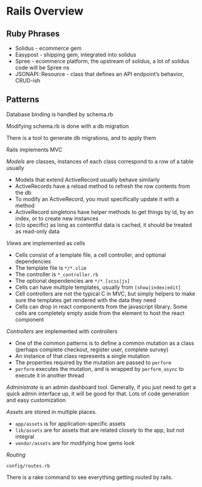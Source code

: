 # Rails Overview
## Ruby Phrases
* Solidus - ecommerce gem
* Easypost - shipping gem, integrated into solidus
* Spree - ecommerce platform, the upstream of solidus, a lot of solidus code will be Spree ns
* JSONAPI::Resource - class that defines an API endpoint’s behavior, CRUD-ish

## Patterns
Database binding is handled by schema.rb

Modifying schema.rb is done with a db migration

There is a tool to generate db migrations, and to apply them

Rails implements MVC

*Models* are classes, instances of each class correspond to a row of a table usually
* Models that extend ActiveRecord usually behave similarly
* ActiveRecords have a reload method to refresh the row contents from the db
* To modify an ActiveRecord, you must specifically update it with a method
* ActiveRecord singletons have helper methods to get things by id, by an index, or to create new instances
* (c/o specific) as long as contentful data is cached, it should be treated as read-only data

*Views* are implemented as cells
* Cells consist of a template file, a cell controller, and optional dependencies
* The template file is `*/*.slim`
* The controller is `*_controller.rb`
* The optional dependencies are `*/*.[scss|js]`
* Cells can have multiple templates, usually from `[show|index|edit]`
* Cell controllers are not the typical C in MVC, but simply helpers to make sure the templates get rendered with the data they need
* Cells can drop in react components from the javascript library. Some cells are completely empty aside from the element to host the react component

*Controllers* are implemented with controllers

* One of the common patterns is to define a common mutation as a class (perhaps complete checkout, register user, complete survey)
* An instance of that class represents a single mutation
* The properties required by the mutation are passed to `perform`
* `perform` executes the mutation, and is wrapped by `perform_async` to execute it in another thread

*Administrate* is an admin dashboard tool.
Generally, if you just need to get a quick admin interface up, it will be good for that. Lots of code generation and easy customization

*Assets* are stored in multiple places.
* `app/assets` is for application-specific assets
* `lib/assets` are for assets that are related closely to the app, but not integral
* `vendor/assets` are for modifying how gems look

*Routing*

`config/routes.rb`

There is a rake command to see everything getting routed by rails.
